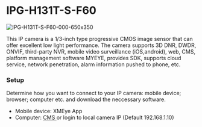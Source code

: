 # IPG-H131T-S-F60

![IPG-H131T-S-F60-000-650x350](https://user-images.githubusercontent.com/4562957/143840083-1f6f7d5e-3683-49a7-87e7-1db7ce6eaa8a.jpg)

This IP camera is a 1/3-inch type progressive CMOS image sensor that can offer excellent low light performance. The camera supports 3D DNR, DWDR, ONVIF, third-party NVR, mobile video surveillance (iOS,android), web, CMS, platform management software MYEYE, provides SDK, supports cloud service, network penetration, alarm information pushed to phone, etc.

<h3>Setup</h3>
Determine how you want to connect to your IP camera: mobile device; browser; computer etc. and download the neccessary software.
<ul> 
  <li> Mobile device: XMEye App </li>
  <li> Computer: <a href = "https://learncctv.com/wp-content/uploads/2018/03/CMS_V3.1.0.8.T.20170417.zip"> CMS </a> or login to local camera IP (Default 192.168.1.10) </li>
